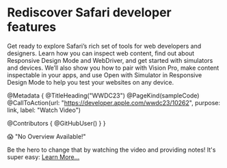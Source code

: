 # Rediscover Safari developer features

Get ready to explore Safari’s rich set of tools for web developers and designers. Learn how you can inspect web content, find out about Responsive Design Mode and WebDriver, and get started with simulators and devices. We’ll also show you how to pair with Vision Pro, make content inspectable in your apps, and use Open with Simulator in Responsive Design Mode to help you test your websites on any device.

@Metadata {
   @TitleHeading("WWDC23")
   @PageKind(sampleCode)
   @CallToAction(url: "https://developer.apple.com/wwdc23/10262", purpose: link, label: "Watch Video")

   @Contributors {
      @GitHubUser(<replace this with your GitHub handle>)
   }
}

😱 "No Overview Available!"

Be the hero to change that by watching the video and providing notes! It's super easy:
 [Learn More…](https://wwdcnotes.github.io/WWDCNotes/documentation/wwdcnotes/contributing)
